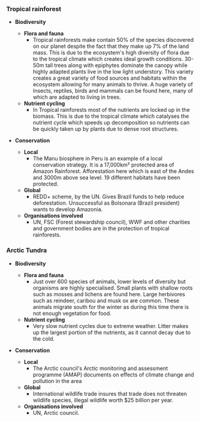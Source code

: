 ### Tropical rainforest
- **Biodiversity**
    - **Flora and fauna**
        - Tropical rainforests make contain 50% of the species discovered on our planet despite the fact that they make up 7% of the land mass. This is due to the ecosystem's high diversity of flora due to the tropical climate which creates ideal growth conditions. 30-50m tall trees along with epiphytes dominate the canopy while highly adapted plants live in the low light understory. This variety creates a great variety of food sources and habitats within the ecosystem allowing for many animals to thrive. A huge variety of Insects, reptiles, birds and mammals can be found here, many of which are adapted to living in trees. 
    - **Nutrient cycling**
        - In Tropical rainforests most of the nutrients are locked up in the biomass. This is due to the tropical climate which catalyses the nutrient cycle which speeds up decomposition so nutrients can be quickly taken up by plants due to dense root structures.

- **Conservation**
    - **Local**
        - The Manu biosphere in Peru is an example of a local conservation strategy. It is a 17,000km² protected area of Amazon Rainforest. Afforestation here which is east of the Andes and 3000m above sea level. 19 different habitats have been protected.
    - **Global**
        - REDD+ scheme, by the UN. Gives Brazil funds to help reduce deforestation. Unsuccessful as Bolsonara (Brazil president) wants to develop Amazonia.
    - **Organisations involved**
        - UN, FSC (Forest stewardship council), WWF and other charities and government bodies are in the protection of tropical rainforests.

### Arctic Tundra
- **Biodiversity**
    - **Flora and fauna**
        - Just over 600 species of animals, lower levels of diversity but organisms are highly specialised. Small plants with shallow roots such as mosses and lichens are found here. Large herbivores such as reindeer, caribou and musk ox are common. These animals migrate south for the winter as during this time there is not enough vegetation for food.
    - **Nutrient cycling**
        - Very slow nutrient cycles due to extreme weather. Litter makes up the largest portion of the nutrients, as it cannot decay due to the cold.

- **Conservation**
    - **Local**
        - The Arctic council's Arctic monitoring and assessment programme (AMAP) documents on effects of climate change and pollution in the area
    - **Global**
        - International wildlife trade insures that trade does not threaten wildlife species, illegal wildlife worth $25 billion per year.
    - **Organisations involved**
        - UN, Arctic council.
